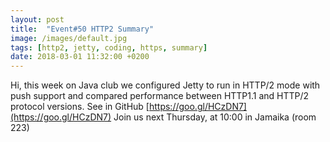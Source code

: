 ```yaml
---
layout: post
title:  "Event#50 HTTP2 Summary"
image: /images/default.jpg
tags: [http2, jetty, coding, https, summary]
date: 2018-03-01 11:32:00 +0200
---
```


Hi, this week on Java club
we configured Jetty to run in HTTP/2 mode with push support and compared performance between HTTP1.1 and HTTP/2 protocol versions. See in GitHub [https://goo.gl/HCzDN7](https://goo.gl/HCzDN7)
Join us next Thursday, at 10:00 in Jamaika (room 223)
